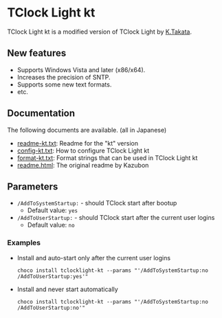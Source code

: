 # TClock Light kt

TClock Light kt is a modified version of TClock Light by [K.Takata](https://github.com/k-takata).

## New features
* Supports Windows Vista and later (x86/x64).
* Increases the precision of SNTP.
* Supports some new text formats.
* etc.

## Documentation
The following documents are available. (all in Japanese)
* [readme-kt.txt](https://github.com/k-takata/TClockLight/blob/master/readme-kt.txt): Readme for the "kt" version
* [config-kt.txt](https://github.com/k-takata/TClockLight/blob/master/config-kt.txt): How to configure TClock Light kt
* [format-kt.txt](https://github.com/k-takata/TClockLight/blob/master/format-kt.txt): Format strings that can be used in TClock Light kt
* [readme.html](https://github.com/k-takata/TClockLight/blob/master/readme.html): The original readme by Kazubon



## Parameters
* `/AddToSystemStartup:` - should TClock start after bootup
    - Default value: `yes`
* `/AddToUserStartup:` - should TClock start after the current user logins
    - Default value: `no`

### Examples
* Install and auto-start only after the current user logins
    ```
    choco install tclocklight-kt --params "'/AddToSystemStartup:no /AddToUserStartup:yes'"
    ```
* Install and never start automatically
    ```
    choco install tclocklight-kt --params "'/AddToSystemStartup:no /AddToUserStartup:no'"
    ```